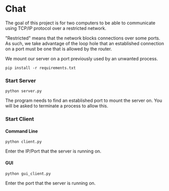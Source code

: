# Chat

The goal of this project is for two computers to be able to communicate using TCP/IP protocol over a restricted network.

"Restricted" means that the network blocks connections over some ports. As such, we take advantage of the loop hole that an established connection on a port must be one that is allowed by the router.

We mount our server on a port previously used by an unwanted process.

```shell
pip install -r requirements.txt
```
### Start Server

```shell
python server.py
```
The program needs to find an established port to mount the server on. You will be asked to terminate a process to allow this.

### Start Client

#### Command Line

```shell
python client.py
```

Enter the IP/Port that the server is running on. 

#### GUI

```shell
python gui_client.py
```

Enter the port that the server is running on.
